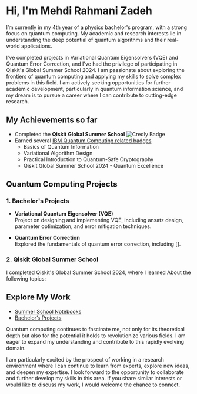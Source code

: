 # Hi, I'm Mehdi Rahmani Zadeh

I’m currently in my 4th year of a physics bachelor's program, with a strong focus on quantum computing. My academic and research interests lie in understanding the deep potential of quantum algorithms and their real-world applications. 

I've completed projects in Variational Quantum Eigensolvers (VQE) and Quantum Error Correction, and I've had the privilege of participating in Qiskit's Global Summer School 2024. I am passionate about exploring the frontiers of quantum computing and applying my skills to solve complex problems in this field. I am actively seeking opportunities for further academic development, particularly in quantum information science, and my dream is to pursue a career where I can contribute to cutting-edge research.

## My Achievements so far

- Completed the **Qiskit Global Summer School** ![Credly Badge](link)
- Earned several [IBM Quantum Computing related badges](https://www.credly.com/users/mehdi-rahmani-zadeh)
    - Basics of Quantum Information
    - Variational Algorithm Design
    - Practical Introduction to Quantum-Safe Cryptography
    - Qiskit Global Summer School 2024 - Quantum Excellence
## Quantum Computing Projects

### 1. Bachelor's Projects

- **Variational Quantum Eigensolver (VQE)**  
  Project on designing and implementing VQE, including ansatz design, parameter optimization, and error mitigation techniques.

- **Quantum Error Correction**  
  Explored the fundamentals of quantum error correction, including [].

### 2. Qiskit Global Summer School
I completed Qiskit's Global Summer School 2024, where I learned About the following topics:



## Explore My Work
- [Summer School Notebooks](link)
- [Bachelor’s Projects](link)

Quantum computing continues to fascinate me, not only for its theoretical depth but also for the potential it holds to revolutionize various fields. I am eager to expand my understanding and contribute to this rapidly evolving domain. 

I am particularly excited by the prospect of working in a research environment where I can continue to learn from experts, explore new ideas, and deepen my expertise. I look forward to the opportunity to collaborate and further develop my skills in this area. If you share similar interests or would like to discuss my work, I would welcome the chance to connect.
